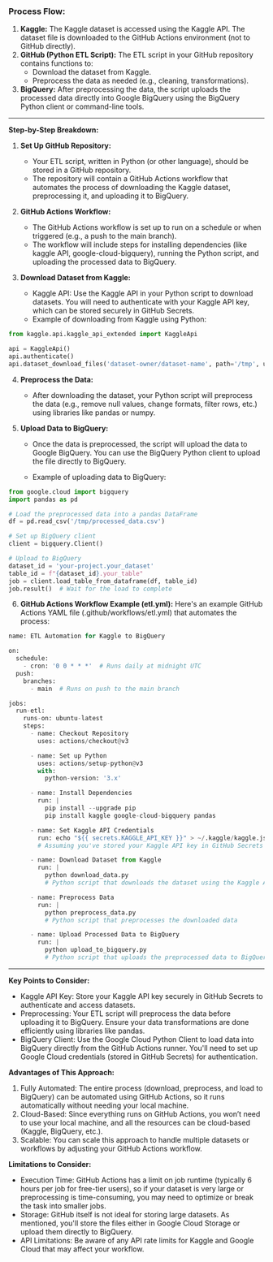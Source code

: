 ### **Process Flow:**

1. **Kaggle:** The Kaggle dataset is accessed using the Kaggle API. The dataset file is downloaded to the GitHub Actions environment (not to GitHub directly).
2. **GitHub (Python ETL Script):** The ETL script in your GitHub repository contains functions to:
    - Download the dataset from Kaggle.
    - Preprocess the data as needed (e.g., cleaning, transformations).
3. **BigQuery:** After preprocessing the data, the script uploads the processed data directly into Google BigQuery using the BigQuery Python client or command-line tools.

-----------------------------------------------------------------------------------------------------------------------------------------

**Step-by-Step Breakdown:**

1. **Set Up GitHub Repository:**
    - Your ETL script, written in Python (or other language), should be stored in a GitHub repository.
    - The repository will contain a GitHub Actions workflow that automates the process of downloading the Kaggle dataset, preprocessing it, and uploading it to BigQuery.

2. **GitHub Actions Workflow:**

    - The GitHub Actions workflow is set up to run on a schedule or when triggered (e.g., a push to the main branch).
    - The workflow will include steps for installing dependencies (like kaggle API, google-cloud-bigquery), running the Python script, and uploading the processed data to BigQuery.

3. **Download Dataset from Kaggle:**

    - Kaggle API: Use the Kaggle API in your Python script to download datasets. You will need to authenticate with your Kaggle API key, which can be stored securely in GitHub Secrets.
    - Example of downloading from Kaggle using Python:

```python
from kaggle.api.kaggle_api_extended import KaggleApi

api = KaggleApi()
api.authenticate()
api.dataset_download_files('dataset-owner/dataset-name', path='/tmp', unzip=True)
```

4. **Preprocess the Data:**

    - After downloading the dataset, your Python script will preprocess the data (e.g., remove null values, change formats, filter rows, etc.) using libraries like pandas or numpy.

5. **Upload Data to BigQuery:**

    - Once the data is preprocessed, the script will upload the data to Google BigQuery. You can use the BigQuery Python client to upload the file directly to BigQuery.

    - Example of uploading data to BigQuery:

```python
from google.cloud import bigquery
import pandas as pd

# Load the preprocessed data into a pandas DataFrame
df = pd.read_csv('/tmp/processed_data.csv')

# Set up BigQuery client
client = bigquery.Client()

# Upload to BigQuery
dataset_id = 'your-project.your_dataset'
table_id = f"{dataset_id}.your_table"
job = client.load_table_from_dataframe(df, table_id)
job.result()  # Wait for the load to complete
```
6. **GitHub Actions Workflow Example (etl.yml):** Here's an example GitHub Actions YAML file (.github/workflows/etl.yml) that automates the process:

```python
name: ETL Automation for Kaggle to BigQuery

on:
  schedule:
    - cron: '0 0 * * *'  # Runs daily at midnight UTC
  push:
    branches:
      - main  # Runs on push to the main branch

jobs:
  run-etl:
    runs-on: ubuntu-latest
    steps:
      - name: Checkout Repository
        uses: actions/checkout@v3

      - name: Set up Python
        uses: actions/setup-python@v3
        with:
          python-version: '3.x'

      - name: Install Dependencies
        run: |
          pip install --upgrade pip
          pip install kaggle google-cloud-bigquery pandas

      - name: Set Kaggle API Credentials
        run: echo "${{ secrets.KAGGLE_API_KEY }}" > ~/.kaggle/kaggle.json
        # Assuming you've stored your Kaggle API key in GitHub Secrets

      - name: Download Dataset from Kaggle
        run: |
          python download_data.py
          # Python script that downloads the dataset using the Kaggle API

      - name: Preprocess Data
        run: |
          python preprocess_data.py
          # Python script that preprocesses the downloaded data

      - name: Upload Processed Data to BigQuery
        run: |
          python upload_to_bigquery.py
          # Python script that uploads the preprocessed data to BigQuery
```
-----------------------------------------------------------------------------------------------------------------------------------------

**Key Points to Consider:**

- Kaggle API Key: Store your Kaggle API key securely in GitHub Secrets to authenticate and access datasets.
- Preprocessing: Your ETL script will preprocess the data before uploading it to BigQuery. Ensure your data transformations are done efficiently using libraries like pandas.
- BigQuery Client: Use the Google Cloud Python Client to load data into BigQuery directly from the GitHub Actions runner. You'll need to set up Google Cloud credentials (stored in GitHub Secrets) for authentication.

**Advantages of This Approach:**

1. Fully Automated: The entire process (download, preprocess, and load to BigQuery) can be automated using GitHub Actions, so it runs automatically without needing your local machine.
2. Cloud-Based: Since everything runs on GitHub Actions, you won’t need to use your local machine, and all the resources can be cloud-based (Kaggle, BigQuery, etc.).
3. Scalable: You can scale this approach to handle multiple datasets or workflows by adjusting your GitHub Actions workflow.

**Limitations to Consider:**
- Execution Time: GitHub Actions has a limit on job runtime (typically 6 hours per job for free-tier users), so if your dataset is very large or preprocessing is time-consuming, you may need to optimize or break the task into smaller jobs.
- Storage: GitHub itself is not ideal for storing large datasets. As mentioned, you'll store the files either in Google Cloud Storage or upload them directly to BigQuery.
- API Limitations: Be aware of any API rate limits for Kaggle and Google Cloud that may affect your workflow.

